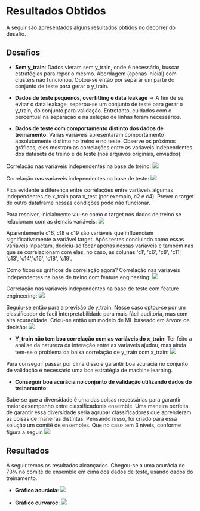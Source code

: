 # Resultados Obtidos

A seguir são apresentados alguns resultados obtidos no decorrer do desafio.


## Desafios

* **Sem y_train**:
Dados vieram sem y_train, onde é necessário, buscar estratégias para repor o mesmo. Abordagem (apenas inicial) com clusters não funcionou. 
Optou-se então por separar um parte do conjunto de teste para gerar o y_train.

* **Dados de teste pequenos, overfitting e data leakage** -> 
A fim de se evitar o data leakage, separou-se um conjunto de teste para gerar o y_train, do conjunto para validação. 
Entretanto, cuidados com o percentual na separação e na seleção de linhas foram necessários.

* **Dados de teste com comportamento distinto dos dados de treinamento**: 
Várias variáveis apresentaram comportamento absolutamente distinto no treino e no teste.
Observe os próximos gráficos, eles mostram as correlações entre as variaveis independentes dos datasets de treino e de teste (nos arquivos originais, enviados):

Correlação nas variaveis independentes na base de treino:
![](./figures/correlacao_treino.png)

Correlação nas variaveis independentes na base de teste:
![](./figures/correlacao_teste.png)

Fica evidente a diferença entre correlações entre variáveis algumas independentes de x_train para x_test (por exemplo, c2 e c4). 
Prever o target de outro dataframe nessas condições pode não funcionar.

Para resolver, inicialmente viu-se como o target nos dados de treino se relacionam com as demais variáveis:
![](./figures/correlacao_target.png)

Aparentemente c16, c18 e c19 são variáveis que influenciam significativamente a variável target. 
Após testes concluindo como essas variáveis inpactam, deciciu-se focar apenas nessas variáveis e também nas que se correlacionam com elas, no caso, as colunas 'c1', 'c6', 'c8', 'c11', 'c13', 'c14','c16', 'c18', 'c19'.

Como ficou os gráficos de correlação agora?
Correlação nas variaveis independentes na base de treino com feature engineering:
![](./figures/correlacao_treino_v2.png)

Correlação nas variaveis independentes na base de teste com feature engineering:
![](./figures/correlacao_teste_v2.png)

Seguiu-se então para a previsão de y_train. 
Nesse caso optou-se por um classificador de facil interpretabilidade para mais fácil auditoria, mas com alta acuracidade. Criou-se então um modelo de ML baseado em árvore de decisão:
![](./figures/tree.png)



* **Y_train não tem boa correlação com as variáveis do x_train**:
Ter feito a análise da natureza da interação entre as variaveis ajudou, mas ainda tem-se o problema da baixa correlação de y_train com x_train:
![](./figures/correlacao_dados_treino.png)

Para conseguir passar por cima disso e garantir boa acurácia no conjunto de validação é necessário uma boa estratégia de machine learning.

* **Conseguir boa acurácia no conjunto de validação utilizando dados do treinamento**: 

Sabe-se que a diversidade é uma das coisas necessárias para garantir maior desempenho entre classificadores ensemble.
Uma maneira perfeita de garantir essa diversidade seria agrupar classificadores que aprenderam as coisas de maneiras distintas.
Pensando nisso, foi criado para essa solução um comitê de ensembles. Que no caso tem 3 níveis, conforme figura a seguir.
![](./figures/arquitetura_def.jpg)


## Resultados

A seguir temos os resultados alcançados. Chegou-se a uma acurácia de 73% no comitê de ensemble em cima dos dados de teste, usando dados do treinamento.
* **Gráfico acurácia**:
![](./docs/figures/acuracia.jpg)

* **Gráfico curvaroc**:
![](./docs/figures/curvaroc.jpg)